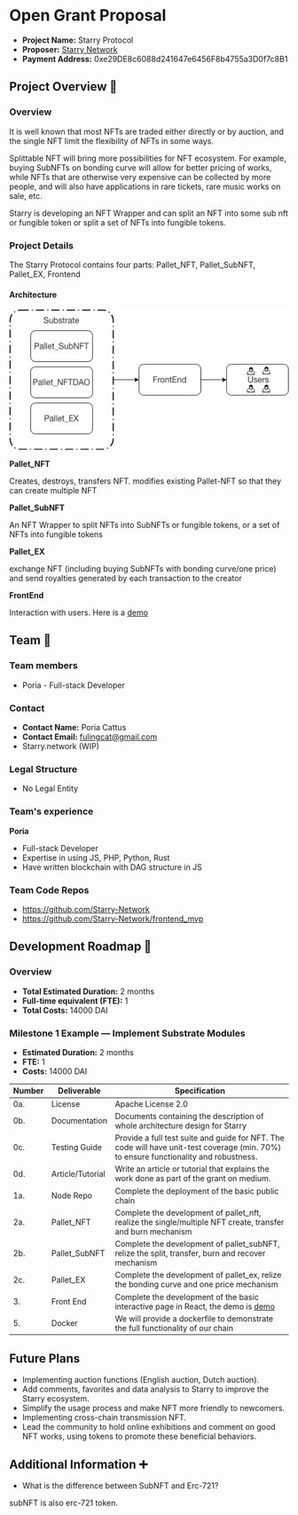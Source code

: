 # Open Grant Proposal

* **Project Name:** Starry Protocol
* **Proposer:** [Starry Network](https://github.com/Starry-Network)
* **Payment Address:** 0xe29DE8c6088d241647e6456F8b4755a3D0f7c8B1

## Project Overview :page_facing_up: 
### Overview

It is well known that most NFTs are traded either directly or by auction, and the single NFT limit the flexibility of NFTs in some ways.

Splittable NFT will bring more possibilities for NFT ecosystem. For example, buying SubNFTs on bonding curve will allow for better pricing of works, while NFTs that are otherwise very expensive can be collected by more people, and will also have applications in rare tickets, rare music works on sale, etc.

Starry is developing an NFT Wrapper and can split an NFT into some sub nft or fungible token or split a set of NFTs into fungible tokens.

### Project Details 
The Starry Protocol contains four parts: Pallet_NFT, Pallet_SubNFT, Pallet_EX, Frontend


#### Architecture



![](https://github.com/Starry-Network/frontend_mvp/blob/main/public/images/architecture.png?raw=true)



**Pallet_NFT**

Creates, destroys, transfers NFT. modifies existing Pallet-NFT so that they can create multiple NFT

**Pallet_SubNFT**

An NFT Wrapper to split NFTs into SubNFTs or fungible tokens, or a set of NFTs into fungible tokens

**Pallet_EX**

exchange NFT (including buying SubNFTs with bonding curve/one price) and send royalties generated by each transaction to the creator

**FrontEnd**

Interaction with users. Here is a  [demo](https://friendly-mclean-d455eb.netlify.app/)

## Team :busts_in_silhouette:

### Team members
* Poria - Full-stack Developer

### Contact
* **Contact Name:** Poria Cattus
* **Contact Email:** fulingcat@gmail.com
* Starry.network (WIP)

### Legal Structure 
* No Legal Entity

### Team's experience
**Poria**

- Full-stack Developer
- Expertise in using JS, PHP, Python, Rust
- Have written blockchain with DAG structure in JS

### Team Code Repos
* https://github.com/Starry-Network
* https://github.com/Starry-Network/frontend_mvp

## Development Roadmap :nut_and_bolt: 

### Overview
* **Total Estimated Duration:** 2 months
* **Full-time equivalent (FTE):**  1
* **Total Costs:** 14000 DAI

### Milestone 1 Example — Implement Substrate Modules 
* **Estimated Duration:** 2 months
* **FTE:**  1
* **Costs:** 14000 DAI

| Number | Deliverable | Specification |
| ------------- | ------------- | ------------- |
| 0a. | License | Apache License 2.0 |
| 0b. | Documentation | Documents containing the description of whole architecture design for Starry |
| 0c. | Testing Guide | Provide a full test suite and guide for NFT. The code will have unit-test coverage (min. 70%) to ensure functionality and robustness. |
| 0d. | Article/Tutorial | Write an article or tutorial that explains the work done as part of the grant on medium. 
| 1a. | Node Repo | Complete the deployment of the basic public chain |  
| 2a. | Pallet_NFT | Complete the development of pallet_nft, realize the single/multiple NFT create, transfer and burn mechanism
| 2b. | Pallet_SubNFT | Complete the development of pallet_subNFT, relize the split, transfer, burn and recover mechanism|
| 2c. | Pallet_EX | Complete the development of pallet_ex, relize the bonding curve and one price mechanism|
| 3. | Front End | Complete the development of the basic interactive page in React, the demo is [demo](https://friendly-mclean-d455eb.netlify.app/)|  
| 5. | Docker | We will provide a dockerfile to demonstrate the full functionality of our chain |


## Future Plans
- Implementing auction functions (English auction, Dutch auction).
- Add comments, favorites and data analysis to Starry to improve the Starry ecosystem.
- Simplify the usage process and make NFT more friendly to newcomers.
- Implementing cross-chain transmission NFT.
- Lead the community to hold online exhibitions and comment on good NFT works, using tokens to promote these beneficial behaviors.

## Additional Information :heavy_plus_sign: 

- What is the difference between SubNFT and Erc-721?

subNFT is also erc-721 token.

